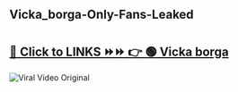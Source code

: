 
 ## Vicka_borga-Only-Fans-Leaked

# <h2><a href="https://clipsfans.com/Vicka_borga&ref=git">🔗 Click to LINKS ⏩⏩ 👉 🟢 Vicka borga </a></h2>

<a href="https://clipsfans.com/Vicka_borga&ref=git" rel="nofollow" data-target="animated-image.originalLink"><img src="https://i.ibb.co.com/xMMVF88/686577567.gif" alt="Viral Video Original" style="max-width: 100%; display: inline-block;" data-target="animated-image.originalImage"></a>
